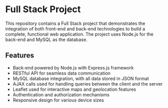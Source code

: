 # Full Stack Project

This repository contains a Full Stack project that demonstrates the integration of both front-end and back-end technologies to build a complete, functional web application. The project uses Node.js for the back-end and MySQL as the database.

## Features

- Back-end powered by Node.js with Express.js framework
- RESTful API for seamless data communication
- MySQL database integration, with all data stored in JSON format
- AJAX calls used for handling queries between the client and the server
- Leaflet used for interactive maps and geolocation features
- Authentication and authorization mechanisms
- Responsive design for various device sizes
